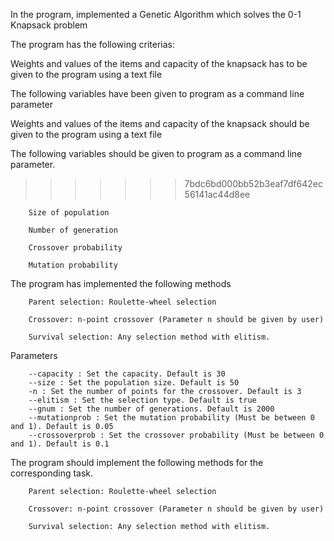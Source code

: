In the program, implemented a Genetic Algorithm which solves the 0-1 Knapsack problem

The program has the following criterias:


Weights and values of the items and capacity of the knapsack has to be given to
the program using a text file

The following variables have been given to program as a command line parameter

Weights and values of the items and capacity of the knapsack should be given to
the program using a text file

The following variables should be given to program as a command line parameter.
>>>>>>> 7bdc6bd000bb52b3eaf7df642ec56141ac44d8ee
		
		Size of population
		
		Number of generation
		
		Crossover probability
		
		Mutation probability

The program has implemented the following methods

		Parent selection: Roulette-wheel selection
		
		Crossover: n-point crossover (Parameter n should be given by user)
		
		Survival selection: Any selection method with elitism.

Parameters

		--capacity : Set the capacity. Default is 30
		--size : Set the population size. Default is 50
		-n : Set the number of points for the crossover. Default is 3
		--elitism : Set the selection type. Default is true
		--gnum : Set the number of generations. Default is 2000
		--mutationprob : Set the mutation probability (Must be between 0 and 1). Default is 0.05
		--crossoverprob : Set the crossover probability (Must be between 0 and 1). Default is 0.1

The program should implement the following methods for the corresponding task.

		Parent selection: Roulette-wheel selection
		
		Crossover: n-point crossover (Parameter n should be given by user)
		
		Survival selection: Any selection method with elitism.
